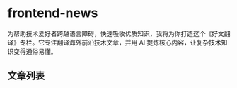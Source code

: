 # frontend-news

为帮助技术爱好者跨越语言障碍，快速吸收优质知识，我将为你打造这个《好文翻译》专栏。它专注翻译海外前沿技术文章，并用 AI 提炼核心内容，让复杂技术知识变得通俗易懂。


## 文章列表
